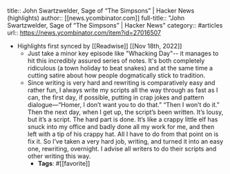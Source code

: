 title:: John Swartzwelder, Sage of “The Simpsons” | Hacker News (highlights)
author:: [[news.ycombinator.com]]
full-title:: "John Swartzwelder, Sage of “The Simpsons” | Hacker News"
category:: #articles
url:: https://news.ycombinator.com/item?id=27016507

- Highlights first synced by [[Readwise]] [[Nov 18th, 2022]]
	- Just take a minor key episode like "Whacking Day"-- it manages to hit this incredibly assured series of notes. It's both completely ridiculous (a town holiday to beat snakes) and at the same time a cutting satire about how people dogmatically stick to tradition.
	- Since writing is very hard and rewriting is comparatively easy and rather fun, I always write my scripts all the way through as fast as I can, the first day, if possible, putting in crap jokes and pattern dialogue—“Homer, I don’t want you to do that.” “Then I won’t do it.” Then the next day, when I get up, the script’s been written. It’s lousy, but it’s a script. The hard part is done. It’s like a crappy little elf has snuck into my office and badly done all my work for me, and then left with a tip of his crappy hat. All I have to do from that point on is fix it. So I’ve taken a very hard job, writing, and turned it into an easy one, rewriting, overnight. I advise all writers to do their scripts and other writing this way.
		- **Tags**: #[[favorite]]